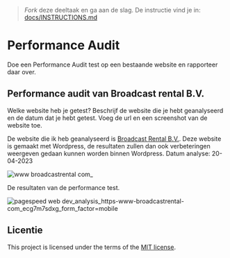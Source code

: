 > _Fork_ deze deeltaak en ga aan de slag. De instructie vind je in: [docs/INSTRUCTIONS.md](docs/INSTRUCTIONS.md)

# Performance Audit 

Doe een Performance Audit test op een bestaande website en rapporteer daar over.

## Performance audit van Broadcast rental B.V.

Welke website heb je getest? Beschrijf de website die je hebt geanalyseerd en de datum dat je hebt getest. Voeg de url en een screenshot van de website toe.  

De website die ik heb geanalyseerd is [Broadcast Rental B.V.](https://www.broadcastrental.com/). Deze website is gemaakt met Wordpress, de resultaten zullen dan ook verbeteringen weergeven gedaan kunnen worden binnen Wordpress.
Datum analyse: 20-04-2023

![www broadcastrental com_](https://user-images.githubusercontent.com/64197688/233570159-7ae01d37-d080-44f3-a490-277091ba82fb.png)

De resultaten van de performance test.

![pagespeed web dev_analysis_https-www-broadcastrental-com_ecg7m7sdxg_form_factor=mobile](https://user-images.githubusercontent.com/64197688/233570683-710ce1d0-b538-4428-b575-4adf4f68233b.png)



## Licentie

This project is licensed under the terms of the [MIT license](./LICENSE).


